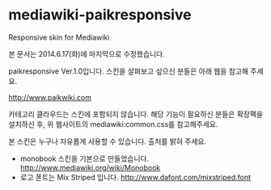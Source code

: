 mediawiki-paikresponsive
========================

Responsive skin for Mediawiki

본 문서는 2014.6.17(화)에 마지막으로 수정했습니다. 

paikresponsive Ver.1.0입니다. 
스킨을 살펴보고 싶으신 분들은 아래 웹을 참고해 주세요.

http://www.paikwiki.com

카테고리 클라우드는 스킨에 포함되지 않습니다.
해당 기능이 필요하신 분들은 확장팩을 설치하신 후, 위 웹사이트의 mediawiki:common.css를 참고해주세요.

본 스킨은 누구나 자유롭게 사용할 수 있습니다. 출처를 밝혀 주세요.

* monobook 스킨을 기본으로 만들었습니다. http://www.mediawiki.org/wiki/Monobook
* 로고 폰트는 Mix Striped 입니다. http://www.dafont.com/mixstriped.font
